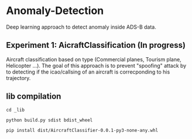 # Anomaly-Detection
Deep learning approach to detect anomaly inside ADS-B data.


## Experiment 1: AicraftClassification (In progress)

Aircraft classification based on type (Commercial planes, Tourism plane, Helicopter ...).
The goal of this approach is to prevent "spoofing" attack by to detecting if the icao/callsing of an aircraft is correcponding to his trajectory.



## lib compilation

```cd _lib```

```python build.py sdist bdist_wheel```

```pip install dist/AircraftClassifier-0.0.1-py3-none-any.whl```
